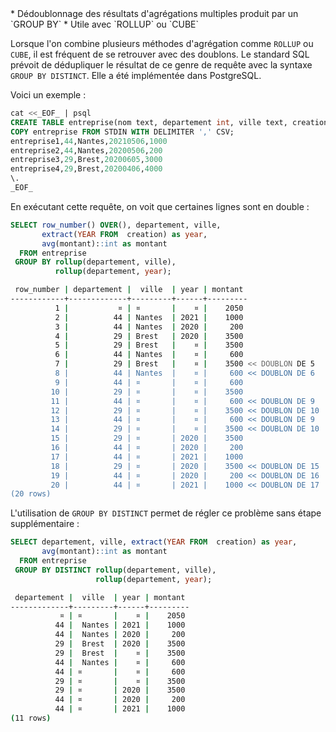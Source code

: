 <!--
Les commits sur ce sujet sont :

* https://git.postgresql.org/gitweb/?p=postgresql.git;a=commit;h=be45be9c33a85e72cdaeb9967e9f6d2d00199e09

Discussion

* https://www.postgresql.org/message-id/flat/bf3805a8-d7d1-ae61-fece-761b7ff41ecc@postgresfriends.org

-->

<div class="slide-content">
  * Dédoublonnage des résultats d'agrégations multiples produit par un `GROUP BY`
  * Utile avec `ROLLUP` ou `CUBE`
</div>

<div class="notes">

Lorsque l'on combine plusieurs méthodes d'agrégation comme `ROLLUP` ou `CUBE`,
il est fréquent de se retrouver avec des doublons. Le standard SQL prévoit de
dédupliquer le résultat de ce genre de requête avec la syntaxe `GROUP BY
DISTINCT`. Elle a été implémentée dans PostgreSQL.

Voici un exemple : 

```sql
cat <<_EOF_ | psql
CREATE TABLE entreprise(nom text, departement int, ville text, creation date, montant int);
COPY entreprise FROM STDIN WITH DELIMITER ',' CSV;
entreprise1,44,Nantes,20210506,1000
entreprise2,44,Nantes,20200506,200
entreprise3,29,Brest,20200605,3000
entreprise4,29,Brest,20200406,4000
\.
_EOF_
```

En exécutant cette requête, on voit que certaines lignes sont en double :

```sql
SELECT row_number() OVER(), departement, ville, 
       extract(YEAR FROM  creation) as year, 
       avg(montant)::int as montant
  FROM entreprise 
 GROUP BY rollup(departement, ville),
          rollup(departement, year);
```
```sh
 row_number | departement |  ville  | year | montant 
------------+-------------+---------+------+---------
          1 |           ¤ | ¤       |    ¤ |    2050
          2 |          44 | Nantes  | 2021 |    1000
          3 |          44 | Nantes  | 2020 |     200
          4 |          29 | Brest   | 2020 |    3500
          5 |          29 | Brest   |    ¤ |    3500
          6 |          44 | Nantes  |    ¤ |     600
          7 |          29 | Brest   |    ¤ |    3500 << DOUBLON DE 5
          8 |          44 | Nantes  |    ¤ |     600 << DOUBLON DE 6
          9 |          44 | ¤       |    ¤ |     600
         10 |          29 | ¤       |    ¤ |    3500
         11 |          44 | ¤       |    ¤ |     600 << DOUBLON DE 9
         12 |          29 | ¤       |    ¤ |    3500 << DOUBLON DE 10
         13 |          44 | ¤       |    ¤ |     600 << DOUBLON DE 9
         14 |          29 | ¤       |    ¤ |    3500 << DOUBLON DE 10
         15 |          29 | ¤       | 2020 |    3500
         16 |          44 | ¤       | 2020 |     200
         17 |          44 | ¤       | 2021 |    1000
         18 |          29 | ¤       | 2020 |    3500 << DOUBLON DE 15
         19 |          44 | ¤       | 2020 |     200 << DOUBLON DE 16 
         20 |          44 | ¤       | 2021 |    1000 << DOUBLON DE 17
(20 rows)
```

L'utilisation de `GROUP BY DISTINCT` permet de régler ce problème sans étape
supplémentaire :

```sql
SELECT departement, ville, extract(YEAR FROM  creation) as year, 
       avg(montant)::int as montant
  FROM entreprise 
 GROUP BY DISTINCT rollup(departement, ville),
                   rollup(departement, year);
```
```sh
 departement |  ville  | year | montant
-------------+---------+------+---------
           ¤ | ¤       |    ¤ |    2050
          44 |  Nantes | 2021 |    1000
          44 |  Nantes | 2020 |     200
          29 |  Brest  | 2020 |    3500
          29 |  Brest  |    ¤ |    3500
          44 |  Nantes |    ¤ |     600
          44 | ¤       |    ¤ |     600
          29 | ¤       |    ¤ |    3500
          29 | ¤       | 2020 |    3500
          44 | ¤       | 2020 |     200
          44 | ¤       | 2021 |    1000
(11 rows)
```

</div>
